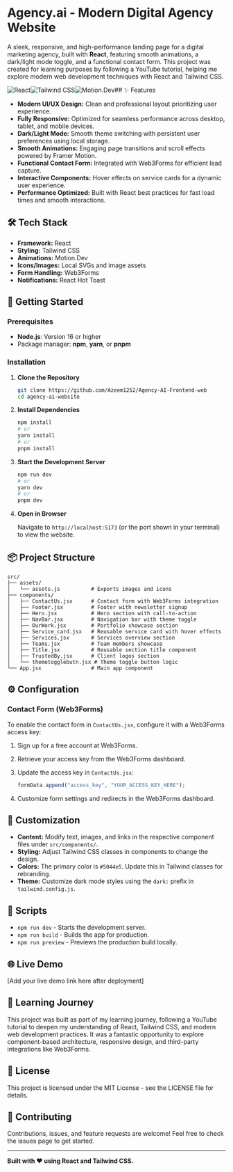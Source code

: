 # Agency.ai - Modern Digital Agency Website

A sleek, responsive, and high-performance landing page for a digital marketing agency, built with **React**, featuring smooth animations, a dark/light mode toggle, and a functional contact form. This project was created for learning purposes by following a YouTube tutorial, helping me explore modern web development techniques with React and Tailwind CSS.

![React](https://img.shields.io/badge/React-18.2.0-%2361DAFB?logo=react)![Tailwind CSS](https://img.shields.io/badge/Tailwind_CSS-3.3.0-%2338B2AC?logo=tailwind-css)![Motion.Dev](https://motion.dev/)## ✨ Features

- **Modern UI/UX Design:** Clean and professional layout prioritizing user experience.
- **Fully Responsive:** Optimized for seamless performance across desktop, tablet, and mobile devices.
- **Dark/Light Mode:** Smooth theme switching with persistent user preferences using local storage.
- **Smooth Animations:** Engaging page transitions and scroll effects powered by Framer Motion.
- **Functional Contact Form:** Integrated with Web3Forms for efficient lead capture.
- **Interactive Components:** Hover effects on service cards for a dynamic user experience.
- **Performance Optimized:** Built with React best practices for fast load times and smooth interactions.

## 🛠️ Tech Stack

- **Framework:** React
- **Styling:** Tailwind CSS
- **Animations:** Motion.Dev
- **Icons/Images:** Local SVGs and image assets
- **Form Handling:** Web3Forms
- **Notifications:** React Hot Toast

## 🚀 Getting Started

### Prerequisites

- **Node.js**: Version 16 or higher
- Package manager: **npm**, **yarn**, or **pnpm**

### Installation

1. **Clone the Repository**

   ```bash
   git clone https://github.com/Azeem1252/Agency-AI-Frontend-web
   cd agency-ai-website
   ```

2. **Install Dependencies**

   ```bash
   npm install
   # or
   yarn install
   # or
   pnpm install
   ```

3. **Start the Development Server**

   ```bash
   npm run dev
   # or
   yarn dev
   # or
   pnpm dev
   ```

4. **Open in Browser**

   Navigate to `http://localhost:5173` (or the port shown in your terminal) to view the website.

## 📦 Project Structure

```
src/
├── assets/
│   └── assets.js          # Exports images and icons
├── components/
│   ├── ContactUs.jsx      # Contact form with Web3Forms integration
│   ├── Footer.jsx         # Footer with newsletter signup
│   ├── Hero.jsx           # Hero section with call-to-action
│   ├── NavBar.jsx         # Navigation bar with theme toggle
│   ├── OurWork.jsx        # Portfolio showcase section
│   ├── Service_card.jsx   # Reusable service card with hover effects
│   ├── Services.jsx       # Services overview section
│   ├── Teams.jsx          # Team members showcase
│   ├── Title.jsx          # Reusable section title component
│   ├── TrustedBy.jsx      # Client logos section
│   └── themetogglebutn.jsx # Theme toggle button logic
└── App.jsx                # Main app component
```

## ⚙️ Configuration

### Contact Form (Web3Forms)

To enable the contact form in `ContactUs.jsx`, configure it with a Web3Forms access key:

1. Sign up for a free account at Web3Forms.

2. Retrieve your access key from the Web3Forms dashboard.

3. Update the access key in `ContactUs.jsx`:

   ```jsx
   formData.append("access_key", "YOUR_ACCESS_KEY_HERE");
   ```

4. Customize form settings and redirects in the Web3Forms dashboard.

## 🎨 Customization

- **Content:** Modify text, images, and links in the respective component files under `src/components/`.
- **Styling:** Adjust Tailwind CSS classes in components to change the design.
- **Colors:** The primary color is `#5044e5`. Update this in Tailwind classes for rebranding.
- **Theme:** Customize dark mode styles using the `dark:` prefix in `tailwind.config.js`.

## 📜 Scripts

- `npm run dev` - Starts the development server.
- `npm run build` - Builds the app for production.
- `npm run preview` - Previews the production build locally.

## 🌐 Live Demo

\[Add your live demo link here after deployment\]

## 📝 Learning Journey

This project was built as part of my learning journey, following a YouTube tutorial to deepen my understanding of React, Tailwind CSS, and modern web development practices. It was a fantastic opportunity to explore component-based architecture, responsive design, and third-party integrations like Web3Forms.

## 📄 License

This project is licensed under the MIT License - see the LICENSE file for details.

## 🤝 Contributing

Contributions, issues, and feature requests are welcome! Feel free to check the issues page to get started.

---

**Built with ❤️ using React and Tailwind CSS.**
